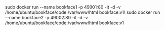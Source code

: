 sudo docker run --name bookface1 -p 49001:80 -it -d -v /home/ubuntu/bookface/code:/var/www/html bookface:v1\\
sudo docker run --name bookface2 -p 49002:80 -it -d -v /home/ubuntu/bookface/code:/var/www/html bookface:v1
